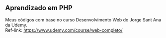 ## Aprendizado em PHP
Meus códigos com base no curso Desenvolvimento Web do Jorge Sant Ana da Udemy. <br/>
Ref-link: https://www.udemy.com/course/web-completo/
